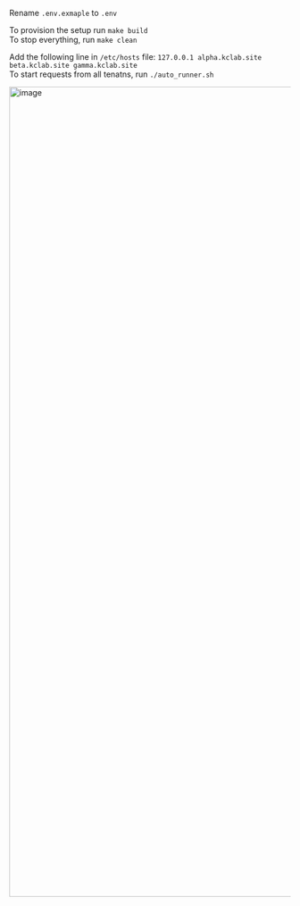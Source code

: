 Rename `.env.exmaple` to `.env`

To provision the setup run `make build` <br>
To stop everything, run `make clean`

Add the following line in `/etc/hosts` file: `127.0.0.1 alpha.kclab.site beta.kclab.site gamma.kclab.site`<br>
To start requests from all tenatns, run `./auto_runner.sh`

<img width="2731" height="1452" alt="image" src="https://github.com/user-attachments/assets/d25c6d75-603f-42a8-9968-d43713a58465" />
